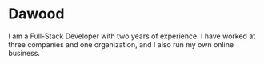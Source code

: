 # Dawood
I am a Full-Stack Developer with two years of experience. I have worked at three companies and one organization, and I also run my own online business.
